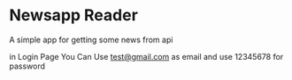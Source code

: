 # Newsapp Reader

A simple app for getting some news from api


in Login Page You Can Use test@gmail.com as email and use 12345678 for password
